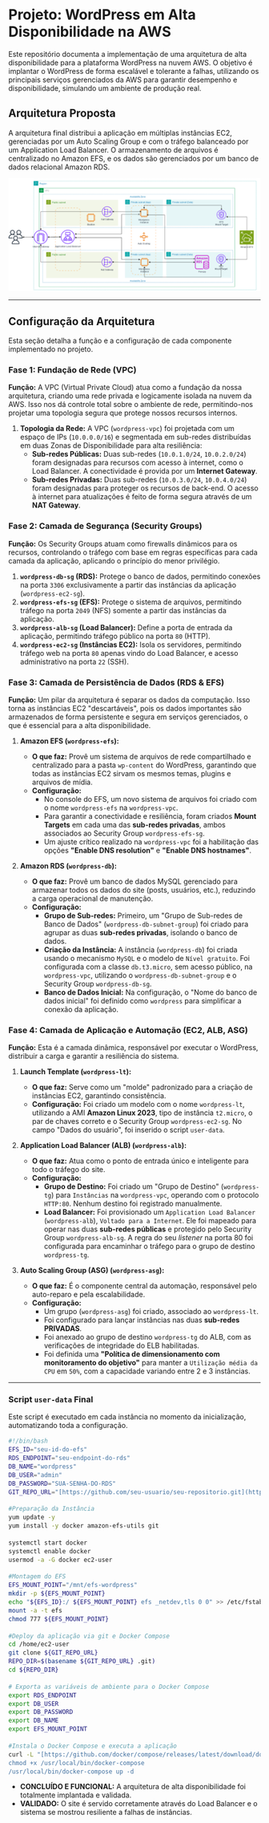 # Projeto: WordPress em Alta Disponibilidade na AWS

Este repositório documenta a implementação de uma arquitetura de alta disponibilidade para a plataforma WordPress na nuvem AWS. O objetivo é implantar o WordPress de forma escalável e tolerante a falhas, utilizando os principais serviços gerenciados da AWS para garantir desempenho e disponibilidade, simulando um ambiente de produção real.

## Arquitetura Proposta

A arquitetura final distribui a aplicação em múltiplas instâncias EC2, gerenciadas por um Auto Scaling Group e com o tráfego balanceado por um Application Load Balancer. O armazenamento de arquivos é centralizado no Amazon EFS, e os dados são gerenciados por um banco de dados relacional Amazon RDS.

![Diagrama da Arquitetatura](imagens/Diagrama-WordPress.png)

---

## Configuração da Arquitetura

Esta seção detalha a função e a configuração de cada componente implementado no projeto.

### Fase 1: Fundação de Rede (VPC)

**Função:** A VPC (Virtual Private Cloud) atua como a fundação da nossa arquitetura, criando uma rede privada e logicamente isolada na nuvem da AWS. Isso nos dá controle total sobre o ambiente de rede, permitindo-nos projetar uma topologia segura que protege nossos recursos internos.

1.  **Topologia da Rede:** A VPC (`wordpress-vpc`) foi projetada com um espaço de IPs (`10.0.0.0/16`) e segmentada em sub-redes distribuídas em duas Zonas de Disponibilidade para alta resiliência:
    * **Sub-redes Públicas:** Duas sub-redes (`10.0.1.0/24`, `10.0.2.0/24`) foram designadas para recursos com acesso à internet, como o Load Balancer. A conectividade é provida por um **Internet Gateway**.
    * **Sub-redes Privadas:** Duas sub-redes (`10.0.3.0/24`, `10.0.4.0/24`) foram designadas para proteger os recursos de back-end. O acesso à internet para atualizações é feito de forma segura através de um **NAT Gateway**.

### Fase 2: Camada de Segurança (Security Groups)

**Função:** Os Security Groups atuam como firewalls dinâmicos para os recursos, controlando o tráfego com base em regras específicas para cada camada da aplicação, aplicando o princípio do menor privilégio.

1.  **`wordpress-db-sg` (RDS):** Protege o banco de dados, permitindo conexões na porta `3306` exclusivamente a partir das instâncias da aplicação (`wordpress-ec2-sg`).
2.  **`wordpress-efs-sg` (EFS):** Protege o sistema de arquivos, permitindo tráfego na porta `2049` (NFS) somente a partir das instâncias da aplicação.
3.  **`wordpress-alb-sg` (Load Balancer):** Define a porta de entrada da aplicação, permitindo tráfego público na porta `80` (HTTP).
4.  **`wordpress-ec2-sg` (Instâncias EC2):** Isola os servidores, permitindo tráfego web na porta `80` apenas vindo do Load Balancer, e acesso administrativo na porta `22` (SSH).

### Fase 3: Camada de Persistência de Dados (RDS & EFS)

**Função:** Um pilar da arquitetura é separar os dados da computação. Isso torna as instâncias EC2 "descartáveis", pois os dados importantes são armazenados de forma persistente e segura em serviços gerenciados, o que é essencial para a alta disponibilidade.

1.  **Amazon EFS (`wordpress-efs`):**
    * **O que faz:** Provê um sistema de arquivos de rede compartilhado e centralizado para a pasta `wp-content` do WordPress, garantindo que todas as instâncias EC2 sirvam os mesmos temas, plugins e arquivos de mídia.
    * **Configuração:**
        * No console do EFS, um novo sistema de arquivos foi criado com o nome `wordpress-efs` na `wordpress-vpc`.
        * Para garantir a conectividade e resiliência, foram criados **Mount Targets** em cada uma das **sub-redes privadas**, ambos associados ao Security Group `wordpress-efs-sg`.
        * Um ajuste crítico realizado na `wordpress-vpc` foi a habilitação das opções **"Enable DNS resolution"** e **"Enable DNS hostnames"**.

2.  **Amazon RDS (`wordpress-db`):**
    * **O que faz:** Provê um banco de dados MySQL gerenciado para armazenar todos os dados do site (posts, usuários, etc.), reduzindo a carga operacional de manutenção.
    * **Configuração:**
        * **Grupo de Sub-redes:** Primeiro, um "Grupo de Sub-redes de Banco de Dados" (`wordpress-db-subnet-group`) foi criado para agrupar as duas **sub-redes privadas**, isolando o banco de dados.
        * **Criação da Instância:** A instância (`wordpress-db`) foi criada usando o mecanismo `MySQL` e o modelo de `Nível gratuito`. Foi configurada com a classe `db.t3.micro`, sem acesso público, na `wordpress-vpc`, utilizando o `wordpress-db-subnet-group` e o Security Group `wordpress-db-sg`.
        * **Banco de Dados Inicial:** Na configuração, o "Nome do banco de dados inicial" foi definido como `wordpress` para simplificar a conexão da aplicação.

### Fase 4: Camada de Aplicação e Automação (EC2, ALB, ASG)

**Função:** Esta é a camada dinâmica, responsável por executar o WordPress, distribuir a carga e garantir a resiliência do sistema.

1.  **Launch Template (`wordpress-lt`):**
    * **O que faz:** Serve como um "molde" padronizado para a criação de instâncias EC2, garantindo consistência.
    * **Configuração:** Foi criado um modelo com o nome `wordpress-lt`, utilizando a AMI **Amazon Linux 2023**, tipo de instância `t2.micro`, o par de chaves correto e o Security Group `wordpress-ec2-sg`. No campo "Dados do usuário", foi inserido o script `user-data`.

2.  **Application Load Balancer (ALB) (`wordpress-alb`):**
    * **O que faz:** Atua como o ponto de entrada único e inteligente para todo o tráfego do site.
    * **Configuração:**
        * **Grupo de Destino:** Foi criado um "Grupo de Destino" (`wordpress-tg`) para `Instâncias` na `wordpress-vpc`, operando com o protocolo `HTTP:80`. Nenhum destino foi registrado manualmente.
        * **Load Balancer:** Foi provisionado um `Application Load Balancer` (`wordpress-alb`), `Voltado para a Internet`. Ele foi mapeado para operar nas duas **sub-redes públicas** e protegido pelo Security Group `wordpress-alb-sg`. A regra do seu *listener* na porta 80 foi configurada para encaminhar o tráfego para o grupo de destino `wordpress-tg`.

3.  **Auto Scaling Group (ASG) (`wordpress-asg`):**
    * **O que faz:** É o componente central da automação, responsável pelo auto-reparo e pela escalabilidade.
    * **Configuração:**
        * Um grupo (`wordpress-asg`) foi criado, associado ao `wordpress-lt`.
        * Foi configurado para lançar instâncias nas duas **sub-redes PRIVADAS**.
        * Foi anexado ao grupo de destino `wordpress-tg` do ALB, com as verificações de integridade do ELB habilitadas.
        * Foi definida uma **"Política de dimensionamento com monitoramento do objetivo"** para manter a `Utilização média da CPU` em `50%`, com a capacidade variando entre 2 e 3 instâncias.

---
### Script `user-data` Final

Este script é executado em cada instância no momento da inicialização, automatizando toda a configuração.

```bash
#!/bin/bash
EFS_ID="seu-id-do-efs"
RDS_ENDPOINT="seu-endpoint-do-rds"
DB_NAME="wordpress"
DB_USER="admin"
DB_PASSWORD="SUA-SENHA-DO-RDS"
GIT_REPO_URL="[https://github.com/seu-usuario/seu-repositorio.git](https://github.com/seu-usuario/seu-repositorio.git)"

#Preparação da Instância
yum update -y
yum install -y docker amazon-efs-utils git

systemctl start docker
systemctl enable docker
usermod -a -G docker ec2-user

#Montagem do EFS
EFS_MOUNT_POINT="/mnt/efs-wordpress"
mkdir -p ${EFS_MOUNT_POINT}
echo "${EFS_ID}:/ ${EFS_MOUNT_POINT} efs _netdev,tls 0 0" >> /etc/fstab
mount -a -t efs
chmod 777 ${EFS_MOUNT_POINT}

#Deploy da aplicação via git e Docker Compose
cd /home/ec2-user
git clone ${GIT_REPO_URL}
REPO_DIR=$(basename ${GIT_REPO_URL} .git)
cd ${REPO_DIR}

# Exporta as variáveis de ambiente para o Docker Compose
export RDS_ENDPOINT
export DB_USER
export DB_PASSWORD
export DB_NAME
export EFS_MOUNT_POINT

#Instala o Docker Compose e executa a aplicação
curl -L "[https://github.com/docker/compose/releases/latest/download/docker-compose-$(uname](https://github.com/docker/compose/releases/latest/download/docker-compose-$(uname) -s)-$(uname -m)" -o /usr/local/bin/docker-compose
chmod +x /usr/local/bin/docker-compose
/usr/local/bin/docker-compose up -d
```

* **CONCLUÍDO E FUNCIONAL:** A arquitetura de alta disponibilidade foi totalmente implantada e validada.
* **VALIDADO:** O site é servido corretamente através do Load Balancer e o sistema se mostrou resiliente a falhas de instâncias.
